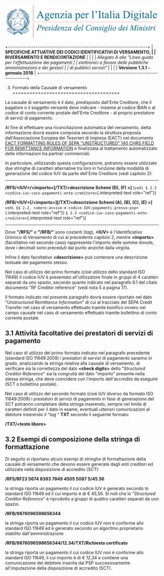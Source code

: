 ![](../images/header.png)

+-----------------------------------------------------------------------+
| **SPECIFICHE ATTUATIVE DEI CODICI IDENTIFICATIVI DI VERSAMENTO,       |
| RIVERSAMENTO E RENDICONTAZIONE**                                      |
|                                                                       |
| *Allegato A alle \"Linee guida per l\'effettuazione dei pagamenti     |
| elettronici a favore delle* *pubbliche amministrazioni e dei gestori  |
| di pubblici servizi\"*                                                |
|                                                                       |
| **Versione 1.3.1 - gennaio 2018**                                     |
+-----------------------------------------------------------------------+

3. Formato della Causale di versamento
======================================

La causale di versamento è il dato, predisposto dall'Ente Creditore, che
il pagatore o il soggetto versante deve indicare - insieme al codice
IBAN o al codice di conto corrente postale dell'Ente Creditore - al
proprio prestatore di servizi di pagamento.

Al fine di effettuare una riconciliazione automatica del versamento,
detta informazione dovrà essere composta secondo la struttura proposta
dall'Associazione Europea dei Tesorieri di Impresa (EACT) nel documento
[EACT FORMATTING RULES OF SEPA "UNSTRUCTURED" 140 CHRS FIELD FOR
REMITTANCE
INFORMATION](http://www.europeanpaymentscouncil.eu/content.cfm?page=eact_standard_for_unstructured_remittance_information)
e finalizzata al trattamento automatizzato delle informazioni tra
partner commerciali.

In particolare, utilizzando questa configurazione, potranno essere
utilizzate due stringhe di caratteri alternative tra loro in funzione
della modalità di generazione del codice IUV da parte dell'Ente
Creditore (vedi capitolo 2):

  ---------------------------------------------------- -----------------------------------------------------------------------------------
  **/RFS/\<IUV\>/\<importo\>\[/TXT/\<descrizione       Schemi (D), (F)
  \>\]**                                               (`vedi § 2.3 <codice-iuv-caso-pagamenti-ente-creditore>`{.interpreted-text
                                                       role="ref"})

  **/RFB/\<IUV\>\[/\<importo\>\]\[/TXT/\<descrizione   Schemi (A), (B), (C), (E)
  \>\]**                                               `vedi §§ 2.2, <umero-avviso-e-codice-IUV-pagamenti-presso-psp>`{.interpreted-text
                                                       role="ref"}) `§ 2.3 <codice-iuv-caso-pagamenti-ente-creditore>`{.interpreted-text
                                                       role="ref"})
  ---------------------------------------------------- -----------------------------------------------------------------------------------

Dove **"/RFS/"** e **"/RFB/"** sono costanti (*tag*), **\<IUV\>** è
l'Identificativo Univoco di Versamento di cui al precedente capitolo 2,
mentre **\<importo\>** (facoltativo nel secondo caso) rappresenta
l'importo delle somme dovute, dove i decimali sono preceduti dal punto
anziché dalla virgola.

Infine il dato facoltativo **\<descrizione\>** può contenere una
descrizione testuale del pagamento stesso.

Nel caso di utilizzo del primo formato (cioè utilizzo dello standard ISO
11649) il codice IUV è presentato all'utilizzatore finale in gruppi di 4
caratteri separati da uno spazio, secondo quanto indicato nel paragrafo
6.1 del citato documento "RF Creditor reference" (vedi nota 5 a pagina
17).

Il formato indicato nel presente paragrafo dovrà essere riportato nel
dato "*Unstructured Remittance Information*" di cui al tracciato del
SEPA Credit Transfer nel caso di versamento effettuato tramite bonifico
ovvero nel campo causale nel caso di versamento effettuato tramite
bollettino di conto corrente postale.

3.1 Attività facoltative dei prestatori di servizi di pagamento
---------------------------------------------------------------

Nel caso di utilizzo del primo formato indicato nel paragrafo precedente
(standard ISO 11649:2009) i prestatori di servizi di pagamento saranno
in grado, analizzando la stringa relativa alla causale di versamento, di
verificare sia la correttezza del dato **\<check digits\>** dello
"*Structured Creditor Reference*" sia la congruità del dato "importo"
presente nella stessa stringa, che deve coincidere con l'importo
dell'accredito da eseguire (SCT o bollettino postale).

Nel caso di utilizzo del secondo formato (cioè IUV diverso da formato
ISO 11649:2009) i prestatori di servizi di pagamento in fase di
generazione del SCT potranno completare detta stringa inserendo, sempre
nel limite di caratteri definiti per il dato in esame, eventuali
ulteriori comunicazioni al debitore inserendo il "*tag* " **TXT**
secondo il seguente formato:

**/TXT/\<testo libero\>**

3.2 Esempi di composizione della stringa di formattazione
---------------------------------------------------------

Di seguito si riportano alcuni esempi di stringhe di formattazione della
causale di versamento che devono essere generate dagli enti creditori ed
utilizzate nella disposizione di accredito (SCT):

**/RFS/RF23 5674 8393 7849 4505 5087 5/45.56**

la stringa riporta un pagamento il cui codice IUV è generato secondo lo
standard ISO 11649 ed il cui importo è di € 45,56. Si noti che lo
"*Structured Creditor Reference*" è riprodotto a gruppi di quattro
caratteri separati da uno spazio.

**/RFB/9876096598656344**

la stringa riporta un pagamento il cui codice IUV non è conforme allo
standard ISO 11649 ed è generato secondo un algoritmo proprietario
stabilito dall'amministrazione

**/RFB/9876096598656344/12.34/TXT/Richiesta certificato**

la stringa riporta un pagamento il cui codice IUV non è conforme allo
standard ISO 11649, il cui importo è di € 12,34 e contiene una
comunicazione del debitore inserita dal PSP successivamente
all'imputazione della disposizione di accredito (SCT).
